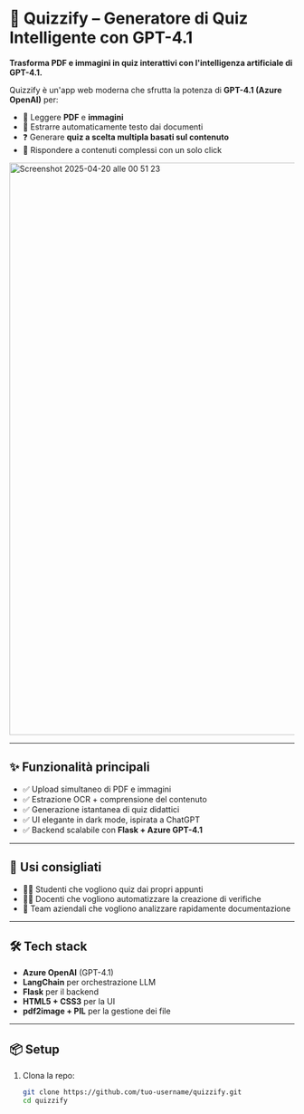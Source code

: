 # 🧠 Quizzify – Generatore di Quiz Intelligente con GPT-4.1

**Trasforma PDF e immagini in quiz interattivi con l'intelligenza artificiale di GPT-4.1.**

Quizzify è un'app web moderna che sfrutta la potenza di **GPT-4.1 (Azure OpenAI)** per:
- 📄 Leggere **PDF** e **immagini**
- 🧠 Estrarre automaticamente testo dai documenti
- ❓ Generare **quiz a scelta multipla basati sul contenuto**
- 💬 Rispondere a contenuti complessi con un solo click

<img width="1011" alt="Screenshot 2025-04-20 alle 00 51 23" src="https://github.com/user-attachments/assets/cba64577-9d2b-4b11-87ad-bc9fb097a008" />
  

---

## ✨ Funzionalità principali

- ✅ Upload simultaneo di PDF e immagini
- ✅ Estrazione OCR + comprensione del contenuto
- ✅ Generazione istantanea di quiz didattici
- ✅ UI elegante in dark mode, ispirata a ChatGPT
- ✅ Backend scalabile con **Flask + Azure GPT-4.1**

---

## 🚀 Usi consigliati

- 👩‍🎓 Studenti che vogliono quiz dai propri appunti
- 👨‍🏫 Docenti che vogliono automatizzare la creazione di verifiche
- 🏢 Team aziendali che vogliono analizzare rapidamente documentazione

---

## 🛠 Tech stack

- **Azure OpenAI** (GPT-4.1)
- **LangChain** per orchestrazione LLM
- **Flask** per il backend
- **HTML5 + CSS3** per la UI
- **pdf2image + PIL** per la gestione dei file

---

## 📦 Setup

1. Clona la repo:
   ```bash
   git clone https://github.com/tuo-username/quizzify.git
   cd quizzify
